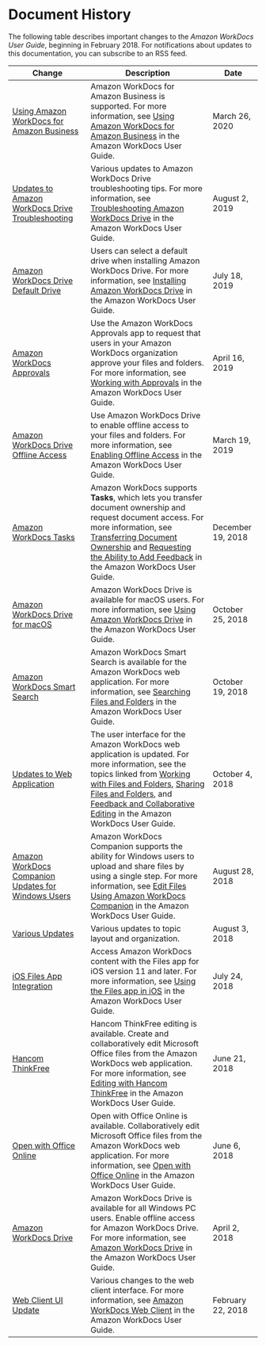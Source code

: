 # Document History<a name="document_history"></a>

The following table describes important changes to the *Amazon WorkDocs User Guide*, beginning in February 2018\. For notifications about updates to this documentation, you can subscribe to an RSS feed\.

| Change | Description | Date | 
| --- |--- |--- |
| [Using Amazon WorkDocs for Amazon Business](#document_history) | Amazon WorkDocs for Amazon Business is supported\. For more information, see [Using Amazon WorkDocs for Amazon Business](https://docs.aws.amazon.com/workdocs/latest/userguide/workdocs-amazon-business.html) in the Amazon WorkDocs User Guide\. | March 26, 2020 | 
| [Updates to Amazon WorkDocs Drive Troubleshooting](#document_history) | Various updates to Amazon WorkDocs Drive troubleshooting tips\. For more information, see [Troubleshooting Amazon WorkDocs Drive](https://docs.aws.amazon.com/workdocs/latest/userguide/workdocs_drive_help.html#drive_troubleshoot) in the Amazon WorkDocs User Guide\. | August 2, 2019 | 
| [Amazon WorkDocs Drive Default Drive ](#document_history) | Users can select a default drive when installing Amazon WorkDocs Drive\. For more information, see [Installing Amazon WorkDocs Drive](https://docs.aws.amazon.com/workdocs/latest/userguide/workdocs_drive_help.html#drive_install) in the Amazon WorkDocs User Guide\. | July 18, 2019 | 
| [Amazon WorkDocs Approvals](#document_history) | Use the Amazon WorkDocs Approvals app to request that users in your Amazon WorkDocs organization approve your files and folders\. For more information, see [Working with Approvals](https://docs.aws.amazon.com/workdocs/latest/userguide/approvals.html) in the Amazon WorkDocs User Guide\. | April 16, 2019 | 
| [Amazon WorkDocs Drive Offline Access](#document_history) | Use Amazon WorkDocs Drive to enable offline access to your files and folders\. For more information, see [Enabling Offline Access](https://docs.aws.amazon.com/workdocs/latest/userguide/workdocs_drive_help.html#drive_offline) in the Amazon WorkDocs User Guide\. | March 19, 2019 | 
| [Amazon WorkDocs Tasks](#document_history) | Amazon WorkDocs supports **Tasks**, which lets you transfer document ownership and request document access\. For more information, see [Transferring Document Ownership](https://docs.aws.amazon.com/workdocs/latest/userguide/transfer_owner.html) and [Requesting the Ability to Add Feedback](https://docs.aws.amazon.com/workdocs/latest/userguide/feedback.html#access_feedback) in the Amazon WorkDocs User Guide\. | December 19, 2018 | 
| [Amazon WorkDocs Drive for macOS](#document_history) | Amazon WorkDocs Drive is available for macOS users\. For more information, see [Using Amazon WorkDocs Drive](https://docs.aws.amazon.com/workdocs/latest/userguide/workdocs_drive_help.html) in the Amazon WorkDocs User Guide\. | October 25, 2018 | 
| [Amazon WorkDocs Smart Search](#document_history) | Amazon WorkDocs Smart Search is available for the Amazon WorkDocs web application\. For more information, see [Searching Files and Folders](https://docs.aws.amazon.com/workdocs/latest/userguide/search.html) in the Amazon WorkDocs User Guide\. | October 19, 2018 | 
| [Updates to Web Application](#document_history) | The user interface for the Amazon WorkDocs web application is updated\. For more information, see the topics linked from [Working with Files and Folders](https://docs.aws.amazon.com/workdocs/latest/userguide/working-docs.html), [Sharing Files and Folders](https://docs.aws.amazon.com/workdocs/latest/userguide/share-docs.html), and [Feedback and Collaborative Editing](https://docs.aws.amazon.com/workdocs/latest/userguide/collab-editing.html) in the Amazon WorkDocs User Guide\. | October 4, 2018 | 
| [Amazon WorkDocs Companion Updates for Windows Users](#document_history) | Amazon WorkDocs Companion supports the ability for Windows users to upload and share files by using a single step\. For more information, see [Edit Files Using Amazon WorkDocs Companion](https://docs.aws.amazon.com/workdocs/latest/userguide/companion.html) in the Amazon WorkDocs User Guide\. | August 28, 2018 | 
| [Various Updates](#document_history) | Various updates to topic layout and organization\. | August 3, 2018 | 
| [iOS Files App Integration](#document_history) | Access Amazon WorkDocs content with the Files app for iOS version 11 and later\. For more information, see [Using the Files app in iOS](https://docs.aws.amazon.com/workdocs/latest/userguide/iphone_client_help.html#ios-files-app) in the Amazon WorkDocs User Guide\. | July 24, 2018 | 
| [Hancom ThinkFree](#document_history) | Hancom ThinkFree editing is available\. Create and collaboratively edit Microsoft Office files from the Amazon WorkDocs web application\. For more information, see [Editing with Hancom ThinkFree](https://docs.aws.amazon.com/workdocs/latest/userguide/hancom-online-edit.html) in the Amazon WorkDocs User Guide\. | June 21, 2018 | 
| [Open with Office Online](#document_history) | Open with Office Online is available\. Collaboratively edit Microsoft Office files from the Amazon WorkDocs web application\. For more information, see [Open with Office Online](https://docs.aws.amazon.com/workdocs/latest/userguide/office-online.html) in the Amazon WorkDocs User Guide\. | June 6, 2018 | 
| [Amazon WorkDocs Drive](#document_history) | Amazon WorkDocs Drive is available for all Windows PC users\. Enable offline access for Amazon WorkDocs Drive\. For more information, see [Amazon WorkDocs Drive](https://docs.aws.amazon.com/workdocs/latest/userguide/workdocs_drive_help.html) in the Amazon WorkDocs User Guide\. | April 2, 2018 | 
| [Web Client UI Update](#document_history) | Various changes to the web client interface\. For more information, see [Amazon WorkDocs Web Client](https://docs.aws.amazon.com/workdocs/latest/userguide/web_client_help.html) in the Amazon WorkDocs User Guide\. | February 22, 2018 | 